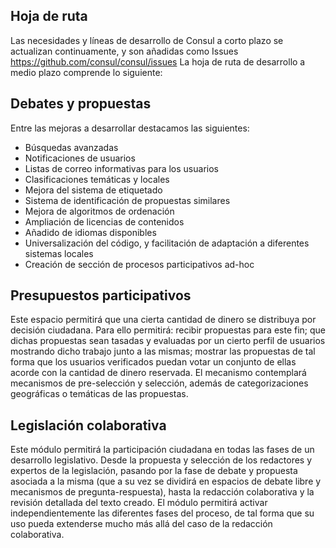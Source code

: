 ## Hoja de ruta

Las necesidades y líneas de desarrollo de Consul a corto plazo se actualizan continuamente, y son añadidas como Issues https://github.com/consul/consul/issues La hoja de ruta de desarrollo a medio plazo comprende lo siguiente:

## Debates y propuestas

Entre las mejoras a desarrollar destacamos las siguientes:
- Búsquedas avanzadas
- Notificaciones de usuarios
- Listas de correo informativas para los usuarios
- Clasificaciones temáticas y locales
- Mejora del sistema de etiquetado
- Sistema de identificación de propuestas similares
- Mejora de algoritmos de ordenación
- Ampliación de licencias de contenidos
- Añadido de idiomas disponibles
- Universalización del código, y facilitación de adaptación a diferentes sistemas locales
- Creación de sección de procesos participativos ad-hoc

## Presupuestos participativos

Este espacio permitirá que una cierta cantidad de dinero se distribuya por decisión ciudadana. Para ello permitirá: recibir propuestas para este fin; que dichas propuestas sean tasadas y evaluadas por un cierto perfil de usuarios mostrando dicho trabajo junto a las mismas; mostrar las propuestas de tal forma que los usuarios verificados puedan votar un conjunto de ellas acorde con la cantidad de dinero reservada. El mecanismo contemplará mecanismos de pre-selección y selección, además de categorizaciones geográficas o temáticas de las propuestas.

## Legislación colaborativa

Este módulo permitirá la participación ciudadana en todas las fases de un desarrollo legislativo. Desde la propuesta y selección de los redactores y expertos de la legislación, pasando por la fase de debate y propuesta asociada a la misma (que a su vez se dividirá en espacios de debate libre y mecanismos de pregunta-respuesta), hasta la redacción colaborativa y la revisión detallada del texto creado. El módulo permitirá activar independientemente las diferentes fases del proceso, de tal forma que su uso pueda extenderse mucho más allá del caso de la redacción colaborativa.
